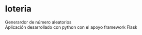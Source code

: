 # loteria
Generardor de número aleatorios <br/>
Aplicación desarrollado con python con el apoyo framework Flask


